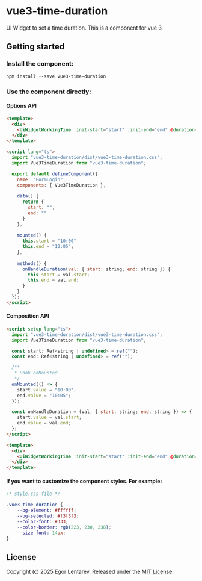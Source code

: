 # vue3-time-duration
UI Widget to set a time duration. This is a component for vue 3

## Getting started
### Install the component:
```angular2html
npm install --save vue3-time-duration
```

### Use the component directly:

#### Options API
```html
<template>
  <div>
    <UiWidgetWorkingTime :init-start="start" :init-end="end" @duration="onHandleDuration" />
  </div>
</template>

<script lang="ts">
  import "vue3-time-duration/dist/vue3-time-duration.css";
  import Vue3TimeDuration from "vue3-time-duration";

  export default defineComponent({
    name: "FormLogin",
    components: { Vue3TimeDuration },
    
    data() {
      return {
        start: "",
        end: ""
      }
    },
    
    mounted() {
      this.start = "10:00"
      this.end = "10:05";
    },
    
    methods() {
      onHandleDuration(val: { start: string; end: string }) {
        this.start = val.start;
        this.end = val.end;
      }
    }
  });
</script>
```

#### Composition API
```html
<script setup lang="ts">
  import "vue3-time-duration/dist/vue3-time-duration.css";
  import Vue3TimeDuration from "vue3-time-duration";

  const start: Ref<string | undefined> = ref("");
  const end: Ref<string | undefined> = ref("");

  /**
   * Hook onMounted
   */
  onMounted(() => {
    start.value = "10:00";
    end.value = "10:05";
  });

  const onHandleDuration = (val: { start: string; end: string }) => {
    start.value = val.start;
    end.value = val.end;
  };
</script>

<template>
  <div>
    <UiWidgetWorkingTime :init-start="start" :init-end="end" @duration="onHandleDuration" />
  </div>
</template>
```

#### If you want to customize the component styles. For example:
```css
/* style.css file */

.vue3-time-duration {
	--bg-element: #ffffff;
	--bg-selected: #f3f3f3;
	--color-font: #333;
	--color-border: rgb(223, 230, 238);
	--size-font: 14px;
}
```

## License
Copyright (c) 2025 Egor Lentarev.
Released under the [MIT License](https://github.com/lentarev/vue3-time-duration/blob/master/LICENSE).